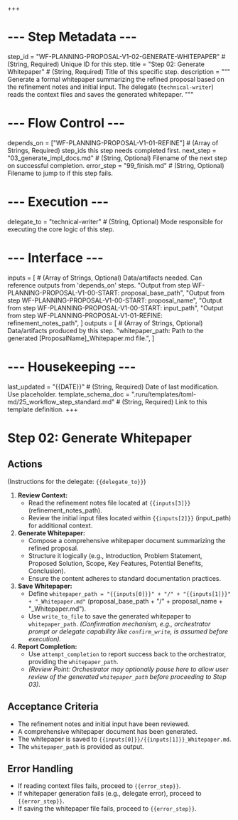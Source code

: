 +++
# --- Step Metadata ---
step_id = "WF-PLANNING-PROPOSAL-V1-02-GENERATE-WHITEPAPER" # (String, Required) Unique ID for this step.
title = "Step 02: Generate Whitepaper" # (String, Required) Title of this specific step.
description = """
Generate a formal whitepaper summarizing the refined proposal based on the refinement notes and initial input.
The delegate (`technical-writer`) reads the context files and saves the generated whitepaper.
"""

# --- Flow Control ---
depends_on = ["WF-PLANNING-PROPOSAL-V1-01-REFINE"] # (Array of Strings, Required) step_ids this step needs completed first.
next_step = "03_generate_impl_docs.md" # (String, Optional) Filename of the next step on successful completion.
error_step = "99_finish.md" # (String, Optional) Filename to jump to if this step fails.

# --- Execution ---
delegate_to = "technical-writer" # (String, Optional) Mode responsible for executing the core logic of this step.

# --- Interface ---
inputs = [ # (Array of Strings, Optional) Data/artifacts needed. Can reference outputs from 'depends_on' steps.
    "Output from step WF-PLANNING-PROPOSAL-V1-00-START: proposal_base_path",
    "Output from step WF-PLANNING-PROPOSAL-V1-00-START: proposal_name",
    "Output from step WF-PLANNING-PROPOSAL-V1-00-START: input_path",
    "Output from step WF-PLANNING-PROPOSAL-V1-01-REFINE: refinement_notes_path",
]
outputs = [ # (Array of Strings, Optional) Data/artifacts produced by this step.
    "whitepaper_path: Path to the generated [ProposalName]_Whitepaper.md file.",
]

# --- Housekeeping ---
last_updated = "{{DATE}}" # (String, Required) Date of last modification. Use placeholder.
template_schema_doc = ".ruru/templates/toml-md/25_workflow_step_standard.md" # (String, Required) Link to this template definition.
+++

# Step 02: Generate Whitepaper

## Actions

(Instructions for the delegate: `{{delegate_to}}`)

1.  **Review Context:**
    *   Read the refinement notes file located at `{{inputs[3]}}` (refinement_notes_path).
    *   Review the initial input files located within `{{inputs[2]}}` (input_path) for additional context.
2.  **Generate Whitepaper:**
    *   Compose a comprehensive whitepaper document summarizing the refined proposal.
    *   Structure it logically (e.g., Introduction, Problem Statement, Proposed Solution, Scope, Key Features, Potential Benefits, Conclusion).
    *   Ensure the content adheres to standard documentation practices.
3.  **Save Whitepaper:**
    *   Define `whitepaper_path = "{{inputs[0]}}" + "/" + "{{inputs[1]}}" + "_Whitepaper.md"` (proposal_base_path + "/" + proposal_name + "_Whitepaper.md").
    *   Use `write_to_file` to save the generated whitepaper to `whitepaper_path`. *(Confirmation mechanism, e.g., orchestrator prompt or delegate capability like `confirm_write`, is assumed before execution).*
4.  **Report Completion:**
    *   Use `attempt_completion` to report success back to the orchestrator, providing the `whitepaper_path`.
    *   *(Review Point: Orchestrator may optionally pause here to allow user review of the generated `whitepaper_path` before proceeding to Step 03).*

## Acceptance Criteria

*   The refinement notes and initial input have been reviewed.
*   A comprehensive whitepaper document has been generated.
*   The whitepaper is saved to `{{inputs[0]}}/{{inputs[1]}}_Whitepaper.md`.
*   The `whitepaper_path` is provided as output.

## Error Handling

*   If reading context files fails, proceed to `{{error_step}}`.
*   If whitepaper generation fails (e.g., delegate error), proceed to `{{error_step}}`.
*   If saving the whitepaper file fails, proceed to `{{error_step}}`.